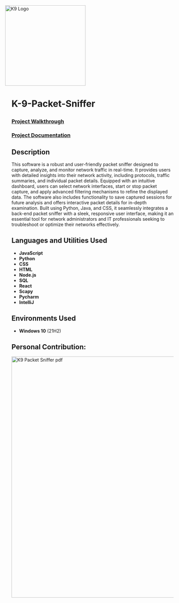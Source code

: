 

<img src="https://github.com/user-attachments/assets/4d9fff8b-4caa-4cde-81ef-ef587c24ea95" alt="K9 Logo" width="250" style="margin-left: -20px;">


<h1>

  K-9-Packet-Sniffer     


</h1>


 ### [Project Walkthrough](https://drive.google.com/file/d/1Cs7fr3yHBhuHSaADkqvDeAPCq8rt4sFS/view?usp=sharing)
  ### [Project Documentation](https://drive.google.com/file/d/14ypuzSIN7EM_9Ra9f3fohY6UMxS9ZB-b/view?usp=sharing)

<h2>Description</h2>
This software is a robust and user-friendly packet sniffer designed to capture, analyze, and monitor network traffic in real-time. It provides users with detailed insights into their network activity, including protocols, traffic summaries, and individual packet details. Equipped with an intuitive dashboard, users can select network interfaces, start or stop packet capture, and apply advanced filtering mechanisms to refine the displayed data. The software also includes functionality to save captured sessions for future analysis and offers interactive packet details for in-depth examination. Built using Python, Java, and CSS, it seamlessly integrates a back-end packet sniffer with a sleek, responsive user interface, making it an essential tool for network administrators and IT professionals seeking to troubleshoot or optimize their networks effectively.

<br />


<h2>Languages and Utilities Used</h2>

- <b>JavaScript</b> 
- <b>Python</b>
- <b>CSS</b> 
- <b>HTML</b>
- <b>Node.js</b> 
- <b>SQL</b>
- <b>React</b>
- <b>Scapy</b> 
- <b>Pycharm</b>
- <b>IntelliJ</b> 

<h2>Environments Used </h2>

- <b>Windows 10</b> (21H2)

<h2>Personal Contribution:</h2>




<img src="https://github.com/user-attachments/assets/8d7f20ab-fb90-4a80-b2f1-b9f4a4043c6a" alt="K9 Packet Sniffer pdf" width="750">



<!--
 ```diff
- text in red
+ text in green
! text in orange
# text in gray
@@ text in purple (and bold)@@
```
--!>
